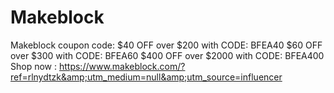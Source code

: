 # Makeblock
Makeblock coupon code: $40 OFF over $200 with CODE: BFEA40 $60 OFF over $300 with CODE: BFEA60 $400 OFF over $2000 with CODE: BFEA400 Shop now : https://www.makeblock.com/?ref=rlnydtzk&amp;utm_medium=null&amp;utm_source=influencer
